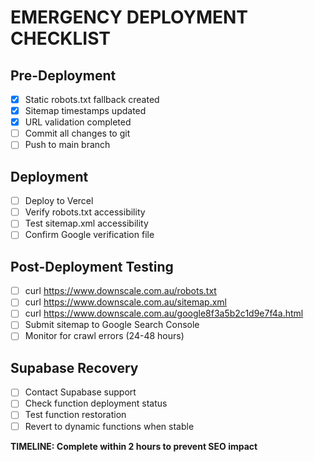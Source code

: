# EMERGENCY DEPLOYMENT CHECKLIST

## Pre-Deployment
- [x] Static robots.txt fallback created
- [x] Sitemap timestamps updated
- [x] URL validation completed
- [ ] Commit all changes to git
- [ ] Push to main branch

## Deployment
- [ ] Deploy to Vercel
- [ ] Verify robots.txt accessibility
- [ ] Test sitemap.xml accessibility
- [ ] Confirm Google verification file

## Post-Deployment Testing
- [ ] curl https://www.downscale.com.au/robots.txt
- [ ] curl https://www.downscale.com.au/sitemap.xml
- [ ] curl https://www.downscale.com.au/google8f3a5b2c1d9e7f4a.html
- [ ] Submit sitemap to Google Search Console
- [ ] Monitor for crawl errors (24-48 hours)

## Supabase Recovery
- [ ] Contact Supabase support
- [ ] Check function deployment status
- [ ] Test function restoration
- [ ] Revert to dynamic functions when stable

**TIMELINE: Complete within 2 hours to prevent SEO impact**
